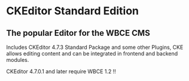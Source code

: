 # CKEditor Standard Edition

## The popular Editor for the WBCE CMS
Includes CKEditor 4.7.3 Standard Package and some other Plugins, CKE allows editing content and can be integrated in frontend and backend modules.

CKEditor 4.7.0.1 and later require WBCE 1.2 !!